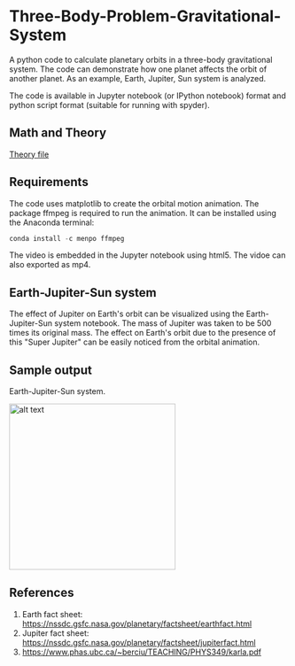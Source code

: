 # Three-Body-Problem-Gravitational-System
A python code to calculate planetary orbits in a three-body gravitational system. The code can demonstrate how one planet affects the orbit of another planet. As an example, Earth, Jupiter, Sun system is analyzed.

The code is available in Jupyter notebook (or IPython notebook) format and python script format (suitable for running with spyder). 


## Math and Theory
[Theory file](https://github.com/zaman13/Restricted-Three-Body-Problem-Gravitational-System/blob/master/Theory.ipynb)

## Requirements
The code uses matplotlib to create the orbital motion animation. The package ffmpeg is required to run the animation. It can be installed using the Anaconda terminal:
```python
conda install -c menpo ffmpeg
```
The video is embedded in the Jupyter notebook using html5. The vidoe can also exported as mp4. 



## Earth-Jupiter-Sun system
The effect of Jupiter on Earth's orbit can be visualized using the Earth-Jupiter-Sun system notebook. The mass of Jupiter was taken to be 500 times its original mass. The effect on Earth's orbit due to the presence of this "Super Jupiter" can be easily noticed from the orbital animation.


## Sample output
Earth-Jupiter-Sun system. 

<img src="https://github.com/zaman13/Restricted-Three-Body-Problem-Gravitational-System/blob/master/sample_output_1.png" alt="alt text" width="300">



## References
1. Earth fact sheet: https://nssdc.gsfc.nasa.gov/planetary/factsheet/earthfact.html
2. Jupiter fact sheet: https://nssdc.gsfc.nasa.gov/planetary/factsheet/jupiterfact.html
3. https://www.phas.ubc.ca/~berciu/TEACHING/PHYS349/karla.pdf
